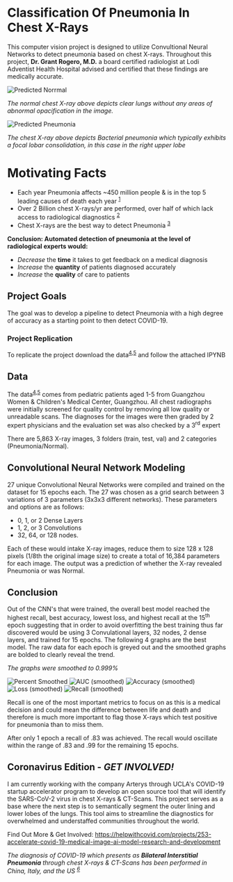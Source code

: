 # Classification Of Pneumonia In Chest X-Rays
This computer vision project is designed to utilize Convultional Neural Networks to detect pneumonia based on chest X-rays. Throughout this project, __Dr. Grant Rogero, M.D.__ a board certified radiologist at Lodi Adventist Health Hospital advised and certified that these findings are medically accurate.

![Predicted Norrmal](imgs/Predicted-Normal.png)

_The normal chest X-ray above depicts clear lungs without any areas of abnormal opacification in the image._

![Predicted Pneumonia](imgs/Predicted-Pneumonia.png)

_The chest X-ray above depicts Bacterial pneumonia which typically exhibits a focal lobar consolidation, in this case in the right upper lobe_

# Motivating Facts
- Each year Pneumonia affects ~450 million people & is in the top 5 leading causes of death each year <sup>[1]
- Over 2 Billion chest X-rays/yr are performed, over half of which lack access to radiological diagnostics <sup>[2]
- Chest X-rays are the best way to detect Pneumonia <sup>[3]

__Conclusion: Automated detection of pneumonia at the level of radiological experts would:__
- _Decrease_ the **time** it takes to get feedback on a medical diagnosis
- _Increase_ the **quantity** of patients diagnosed accurately
- _Increase_ the **quality** of care to patients

## Project Goals

The goal was to develop a pipeline to detect Pneumonia with a high degree of accuracy as a starting point to then detect COVID-19.

### Project Replication

To replicate the project download the data<sup>[4]</sup><sup>,[5]</sup> and follow the attached IPYNB

## Data

The data<sup>[4]</sup><sup>,[5]</sup> comes from pediatric patients aged 1-5 from Guangzhou Women & Children's Medical Center, Guangzhou. All chest radiographs were initially screened for quality control by removing all low quality or unreadable scans. The diagnoses for the images were then graded by 2 expert physicians and the evaluation set was also checked by a 3<sup>rd</sup> expert

There are 5,863 X-ray images, 3 folders (train, test, val) and 2 categories (Pneumonia/Normal).

## Convolutional Neural Network Modeling

27 unique Convolutional Neural Networks were compiled and trained on the dataset for 15 epochs each. The 27 was chosen as a grid search between 3 variations of 3 parameters (3x3x3 different networks). These parameters and options are as follows:
- 0,  1, or  2 Dense Layers
- 1,  2, or  3 Convolutions
- 32, 64, or 128 nodes.

Each of these would intake X-ray images, reduce them to size 128 x 128 pixels (1/8th the original image size) to create a total of 16,384 parameters for each image. The output was a prediction of whether the X-ray revealed Pneumonia or was Normal.
  
## Conclusion

Out of the CNN's that were trained, the overall best model reached the highest recall, best accuracy, lowest loss, and highest recall at the 15<sup>th</sup> epoch suggesting that in order to avoid overfitting the best training thus far discovered would be using 3 Convulational layers, 32 nodes, 2 dense layers, and trained for 15 epochs. The following 4 graphs are the best model. The raw data for each epoch is greyed out and the smoothed graphs are bolded to clearly reveal the trend.

_The graphs were smoothed to 0.999%_

![Percent Smoothed](imgs/Smoothing.png)
![AUC (smoothed)](imgs/AUC-smoothed.png)
![Accuracy (smoothed)](imgs/Accuracy-smoothed.png)
![Loss (smoothed)](imgs/Loss-smoothed.png)
![Recall (smoothed)](imgs/Recall-smoothed.png)

Recall is one of the most important metrics to focus on as this is a medical decision and could mean the difference between life and death and therefore is much more important to flag those X-rays which test positive for pneumonia than to miss them. 

After only 1 epoch a recall of .83 was achieved. The recall would oscillate within the range of .83 and .99 for the remaining 15 epochs.

## Coronavirus Edition - *GET INVOLVED!*

I am currently working with the company Arterys through UCLA's COVID-19 startup accelerator program to develop an open source tool that will identify the SARS-CoV-2 virus in chest X-rays & CT-Scans. This project serves as a base where the next step is to semantically segment the outer lining and lower lobes of the lungs. This tool aims to streamline the diagnostics for overwhelmed and understaffed communities throughout the world.


Find Out More & Get Involved:
https://helpwithcovid.com/projects/253-accelerate-covid-19-medical-image-ai-model-research-and-development


*The diagnosis of COVID-19 which presents as __Bilateral Interstitial Pneumonia__ through chest X-rays & CT-Scans has been performed in China, Italy, and the US <sup>[6]*

[1]: https://www.thelancet.com/journals/lancet/article/PIIS0140-6736(10)61459-6/fulltext
[2]: https://arxiv.org/pdf/1711.05225.pdf
[3]: https://www.nhlbi.nih.gov/health-topics/chest-x-ray
[4]: https://data.mendeley.com/datasets/rscbjbr9sj/2
[5]: http://www.cell.com/cell/fulltext/S0092-8674(18)30154-5
[6]: https://jamanetwork.com/journals/jama/fullarticle/2762130
